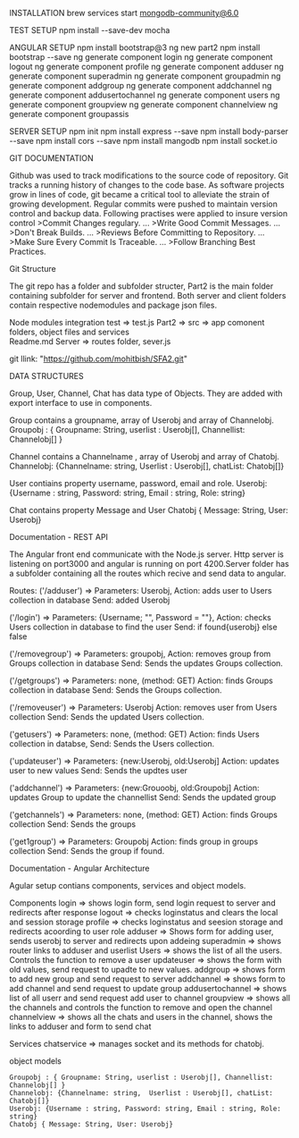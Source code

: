 INSTALLATION 
brew services start mongodb-community@6.0

TEST SETUP
npm install --save-dev mocha

ANGULAR SETUP 
    npm install bootstrap@3
    ng new part2
    npm install bootstrap --save
    ng generate component login
    ng generate component logout
    ng generate component profile
    ng generate component adduser
    ng generate component superadmin
    ng generate component groupadmin
    ng generate component addgroup
    ng generate component addchannel
    ng generate component addusertochannel
    ng generate component users
    ng generate component groupview
    ng generate component channelview
    ng generate component groupassis


SERVER SETUP
    npm init
    npm install express --save
    npm install body-parser --save
    npm install cors --save
    npm install mangodb
    npm install socket.io


GIT DOCUMENTATION

Github was used to track modifications to the source code of repository. Git tracks a running history of changes to the code base. As software projects grow in lines of code, git became  a critical tool to alleviate the strain of growing development. Regular commits were pushed to maintain version control and backup data. 
Following practises were applied to insure version control
    >Commit Changes regulary. ...
    >Write Good Commit Messages. ...
    >Don't Break Builds. ...
    >Reviews Before Committing to Repository. ...
    >Make Sure Every Commit Is Traceable. ...
    >Follow Branching Best Practices.

Git Structure

The git repo has a folder and subfolder structer, Part2 is the main folder containing subfolder for server and frontend. Both server and client folders contain respective nodemodules and package json files.

Node modules            integration test       =>          test.js
Part2             =>    src                    =>          app comonent folders, object files and services  
Readme.md               Server                 =>          routes folder, sever.js

git llink: "https://github.com/mohitbish/SFA2.git"



DATA STRUCTURES

Group, User, Channel, Chat has data type of Objects. They are added with export interface to use in components.

Group contains a groupname, array of Userobj and array of Channelobj.
Groupobj : { Groupname: String, userlist : Userobj[], Channellist: Channelobj[] }

Channel contains a Channelname , array of Userobj and array of Chatobj.
Channelobj: {Channelname: string,  Userlist : Userobj[], chatList: Chatobj[]}

User contiains property username, password, email and role.
Userobj: {Username : string, Password: string, Email : string, Role: string}

Chat contains property Message and User
Chatobj { Message: String, User: Userobj}



Documentation - REST API

The Angular front end communicate with the Node.js server. Http server is listening on port3000 and angular is running on port 4200.Server folder has a subfolder containing all the routes which recive and send data to angular.

Routes:
('/adduser') => Parameters: Userobj, 
                Action: adds user to Users collection in database 
                Send: added Userobj

('/login') =>   Parameters: {Username; "", Password = ""},
                Action: checks Users collection in database to find the user 
                Send:  if found{userobj} else false

('/removegroup') => Parameters: groupobj,
                    Action: removes group from Groups collection in database 
                    Send:  Sends the updates Groups collection.

('/getgroups') =>   Parameters: none, (method: GET)
                    Action: finds Groups collection in database
                    Send:  Sends the Groups collection.

('/removeuser') =>  Parameters: Userobj
                    Action: removes user from Users collection
                    Send:  Sends the updated Users  collection.


('getusers') =>     Parameters: none, (method: GET)
                    Action: finds Users collection in databse,
                    Send:  Sends the  Users  collection.


('updateuser') =>    Parameters: {new:Userobj, old:Userobj]
                        Action: updates user to new values 
                        Send:  Sends the  updtes user 

('addchannel') =>    Parameters: {new:Grouoobj, old:Groupobj]
                        Action: updates Group to update the channellist 
                        Send:  Sends the updated group 


('getchannels') =>    Parameters: none, (method: GET)
                      Action: finds Groups collection
                      Send: Sends the groups 

('get1group') =>    Parameters: Groupobj
                    Action: finds group in groups collection
                    Send: Sends the group if found. 



Documentation - Angular Architecture

Agular setup contians components, services and object models.

Components
    login => shows login form, send login request to server and redirects after response
    logout => checks loginstatus and clears the local and session storage
    profile => checks loginstatus and seesion storage and redirects acoording to user role
    adduser => Shows form for adding user, sends userobj to server and redirects upon addeing
    superadmin => shows router links to adduser and userlist
    Users => shows the list of all the users. Controls the function to remove a user
    updateuser => shows the form  with old values, send request to upadte to new values.
    addgroup => shows form to add new group and send request to server
    addchannel => shows form to add channel and send request to update group
    addusertochannel => shows list of all userr and send request add user to channel
    groupview => shows all the channels and controls the function to remove and open the channel
    channelview => shows all the chats and users in the channel, shows the links to adduser and form to send chat

Services
    chatservice => manages socket and its methods for chatobj.

object models

    Groupobj : { Groupname: String, userlist : Userobj[], Channellist: Channelobj[] }
    Channelobj: {Channelname: string,  Userlist : Userobj[], chatList: Chatobj[]}
    Userobj: {Username : string, Password: string, Email : string, Role: string}
    Chatobj { Message: String, User: Userobj}
